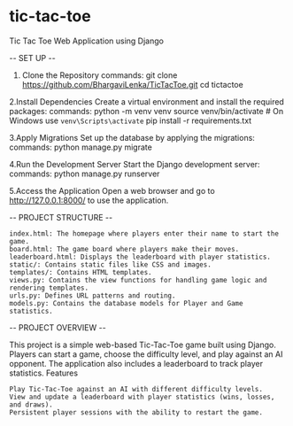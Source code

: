 # tic-tac-toe
Tic Tac Toe Web Application using Django

-- SET UP --

1. Clone the Repository
commands:
	git clone https://github.com/BhargaviLenka/TicTacToe.git
	cd tictactoe

2.Install Dependencies
Create a virtual environment and install the required packages:
commands:
	python -m venv venv
	source venv/bin/activate  # On Windows use `venv\Scripts\activate`
	pip install -r requirements.txt

3.Apply Migrations
Set up the database by applying the migrations:
commands:
	python manage.py migrate
	
4.Run the Development Server
Start the Django development server:
commands:
	python manage.py runserver

5.Access the Application
	Open a web browser and go to http://127.0.0.1:8000/ to use the application.

-- PROJECT STRUCTURE --

    index.html: The homepage where players enter their name to start the game.
    board.html: The game board where players make their moves.
    leaderboard.html: Displays the leaderboard with player statistics.
    static/: Contains static files like CSS and images.
    templates/: Contains HTML templates.
    views.py: Contains the view functions for handling game logic and rendering templates.
    urls.py: Defines URL patterns and routing.
    models.py: Contains the database models for Player and Game statistics.

-- PROJECT OVERVIEW --

This project is a simple web-based Tic-Tac-Toe game built using Django. Players can start a game, choose the difficulty level, and play against an AI opponent. The application also includes a leaderboard to track player statistics.
Features

    Play Tic-Tac-Toe against an AI with different difficulty levels.
    View and update a leaderboard with player statistics (wins, losses, and draws).
    Persistent player sessions with the ability to restart the game.
